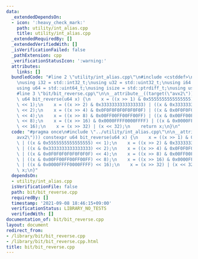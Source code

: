 ```yaml
---
data:
  _extendedDependsOn:
  - icon: ':heavy_check_mark:'
    path: utility/int_alias.cpp
    title: utility/int_alias.cpp
  _extendedRequiredBy: []
  _extendedVerifiedWith: []
  _isVerificationFailed: false
  _pathExtension: cpp
  _verificationStatusIcon: ':warning:'
  attributes:
    links: []
  bundledCode: "#line 2 \"utility/int_alias.cpp\"\n#include <cstddef>\n#include <cstdint>\n\
    \nusing i32 = std::int32_t;\nusing u32 = std::uint32_t;\nusing i64 = std::int64_t;\n\
    using u64 = std::uint64_t;\nusing isize = std::ptrdiff_t;\nusing usize = std::size_t;\n\
    #line 3 \"bit/bit_reverse.cpp\"\n\n__attribute__((target(\"avx2\"))) constexpr\
    \ u64 bit_reverse(u64 x) {\n    x = ((x >> 1) & 0x5555555555555555) | ((x & 0x5555555555555555)\
    \ << 1);\n    x = ((x >> 2) & 0x3333333333333333) | ((x & 0x3333333333333333)\
    \ << 2);\n    x = ((x >> 4) & 0x0F0F0F0F0F0F0F0F) | ((x & 0x0F0F0F0F0F0F0F0F)\
    \ << 4);\n    x = ((x >> 8) & 0x00FF00FF00FF00FF) | ((x & 0x00FF00FF00FF00FF)\
    \ << 8);\n    x = ((x >> 16) & 0x0000FFFF0000FFFF) | ((x & 0x0000FFFF0000FFFF)\
    \ << 16);\n    x = (x >> 32) | (x << 32);\n    return x;\n}\n"
  code: "#pragma once\n#include \"../utility/int_alias.cpp\"\n\n__attribute__((target(\"\
    avx2\"))) constexpr u64 bit_reverse(u64 x) {\n    x = ((x >> 1) & 0x5555555555555555)\
    \ | ((x & 0x5555555555555555) << 1);\n    x = ((x >> 2) & 0x3333333333333333)\
    \ | ((x & 0x3333333333333333) << 2);\n    x = ((x >> 4) & 0x0F0F0F0F0F0F0F0F)\
    \ | ((x & 0x0F0F0F0F0F0F0F0F) << 4);\n    x = ((x >> 8) & 0x00FF00FF00FF00FF)\
    \ | ((x & 0x00FF00FF00FF00FF) << 8);\n    x = ((x >> 16) & 0x0000FFFF0000FFFF)\
    \ | ((x & 0x0000FFFF0000FFFF) << 16);\n    x = (x >> 32) | (x << 32);\n    return\
    \ x;\n}"
  dependsOn:
  - utility/int_alias.cpp
  isVerificationFile: false
  path: bit/bit_reverse.cpp
  requiredBy: []
  timestamp: '2021-09-08 18:46:15+09:00'
  verificationStatus: LIBRARY_NO_TESTS
  verifiedWith: []
documentation_of: bit/bit_reverse.cpp
layout: document
redirect_from:
- /library/bit/bit_reverse.cpp
- /library/bit/bit_reverse.cpp.html
title: bit/bit_reverse.cpp
---
```

